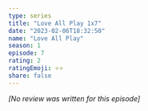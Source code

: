 ```yaml
---
type: series
title: "Love All Play 1x7"
date: "2023-02-06T18:32:50"
name: "Love All Play"
season: 1
episode: 7
rating: 2
ratingEmoji: ⭐️⭐️
share: false
---
```


_[No review was written for this episode]_
